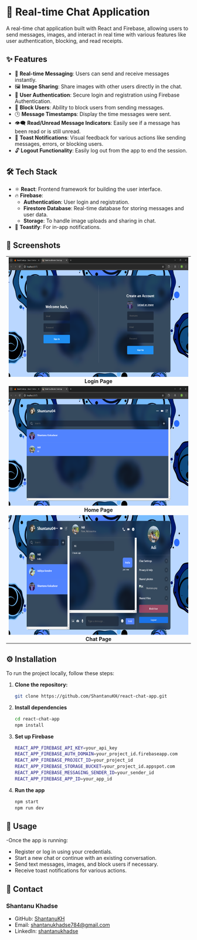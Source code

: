 # 📱 Real-time Chat Application

A real-time chat application built with React and Firebase, allowing users to send messages, images, and interact in real time with various features like user authentication, blocking, and read receipts.

## ✨ Features

- 💬 **Real-time Messaging**: Users can send and receive messages instantly.
- 🖼️ **Image Sharing**: Share images with other users directly in the chat.
- 🔐 **User Authentication**: Secure login and registration using Firebase Authentication.
- 🚫 **Block Users**: Ability to block users from sending messages.
- 🕒 **Message Timestamps**: Display the time messages were sent.
- 👁️‍🗨️ **Read/Unread Message Indicators**: Easily see if a message has been read or is still unread.
- 🔔 **Toast Notifications**: Visual feedback for various actions like sending messages, errors, or blocking users.
- 🔓 **Logout Functionality**: Easily log out from the app to end the session.

## 🛠️ Tech Stack

- ⚛️ **React**: Frontend framework for building the user interface.
- 🔥 **Firebase**:
  - **Authentication**: User login and registration.
  - **Firestore Database**: Real-time database for storing messages and user data.
  - **Storage**: To handle image uploads and sharing in chat.
- 🍞 **Toastify**: For in-app notifications.

## 📸 Screenshots

<div align="center">
  <table>
    <tr>
      <td align="center">
        <img src="https://raw.githubusercontent.com/ShantanuKH/react-firebase-chat/refs/heads/starter/SS/LogIn.png" alt="Login Page" height="325">
        <br>
        <b>Login Page</b>
      </td>
       <tr>
      <td align="center">
        <img src="https://raw.githubusercontent.com/ShantanuKH/react-firebase-chat/refs/heads/starter/SS/Home.png" alt="Home Page" height="325">
        <br>
        <b>Home Page</b>
      </td>

  <tr>
      <td align="center">
        <img src="https://raw.githubusercontent.com/ShantanuKH/react-firebase-chat/refs/heads/starter/SS/Chat.png" alt="Chat Page" height="325">
        <br>
        <b>Chat Page</b>
      </td>

      
  </table>
</div>




## ⚙️ Installation

To run the project locally, follow these steps:

1. **Clone the repository:**
   ```bash
   git clone https://github.com/ShantanuKH/react-chat-app.git

2. **Install dependencies**
   ```bash
   cd react-chat-app
   npm install
3. **Set up Firebase**
   ```bash
   REACT_APP_FIREBASE_API_KEY=your_api_key
   REACT_APP_FIREBASE_AUTH_DOMAIN=your_project_id.firebaseapp.com
   REACT_APP_FIREBASE_PROJECT_ID=your_project_id
   REACT_APP_FIREBASE_STORAGE_BUCKET=your_project_id.appspot.com
   REACT_APP_FIREBASE_MESSAGING_SENDER_ID=your_sender_id
   REACT_APP_FIREBASE_APP_ID=your_app_id
4. **Run the app**
   ```bash
   npm start
   npm run dev

##  🚀 Usage

-Once the app is running:
  - Register or log in using your credentials.
  - Start a new chat or continue with an existing conversation.
  -  Send text messages, images, and block users if necessary.
  - Receive toast notifications for various actions.


## 📧 Contact

### Shantanu Khadse
  
- GitHub: [ShantanuKH](https://github.com/ShantanuKH)
- Email: shantanukhadse784@gmail.com  
- LinkedIn: [shantanukhadse](https://www.linkedin.com/in/shantanu-khadse-a62585230/)  
